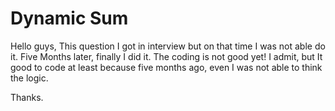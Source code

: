 # Dynamic Sum
Hello guys,
     This question I got in interview but on that time I was not able do it. Five Months later, finally I did it.
     The coding is not good yet! I admit, but It good to code at least because five months ago, even I was not able to think the logic.
<!--      If you guys have better code than please share and improve my knowledge. -->
Thanks.
